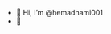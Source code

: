 - 👋 Hi, I’m @hemadhami001
- 👀 

<!---
hemadhami001/hemadhami001 is a ✨ special ✨ repository because its `README.md` (this file) appears on your GitHub profile.
You can click the Preview link to take a look at your changes.
--->
